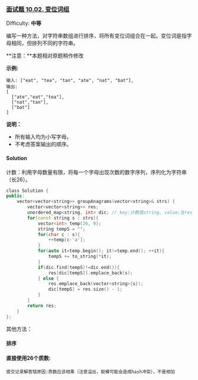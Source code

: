 ### [面试题 10.02\. 变位词组](https://leetcode-cn.com/problems/group-anagrams-lcci/)

Difficulty: **中等**


编写一种方法，对字符串数组进行排序，将所有变位词组合在一起。变位词是指字母相同，但排列不同的字符串。

**注意：**本题相对原题稍作修改

**示例:**

```
输入: ["eat", "tea", "tan", "ate", "nat", "bat"],
输出:
[
  ["ate","eat","tea"],
  ["nat","tan"],
  ["bat"]
]
```

**说明：**

*   所有输入均为小写字母。
*   不考虑答案输出的顺序。


#### Solution

计数：利用字母数量有限，将每一个字母出现次数的数字序列，序列化为字符串（长26）。

```cpp
​class Solution {
public:
    vector<vector<string>> groupAnagrams(vector<string>& strs) {
        vector<vector<string>> res;
        unordered_map<string, int> dic; // key:计数值string, value:在res中的下标
        for(const string s : strs){
            vector<int> temp(26, 0);
            string tempS = "";
            for(char c : s){
                ++temp[c-'a'];
            }
            for(auto it=temp.begin(); it!=temp.end(); ++it){
                tempS += to_string(*it);
            }
            if(dic.find(tempS)!=dic.end()){
                res[dic[tempS]].emplace_back(s);
            } else {
                res.emplace_back(vector<string>{s});
                dic[tempS] = res.size() - 1;
            }
        }
        return res;
    }
};
```

其他方法：  
#### 排序  

#### 直接使用26个质数:  
    提交记录解答错原因:质数应该相乘（注意溢出，取模可能会造成hash冲突），不是相加